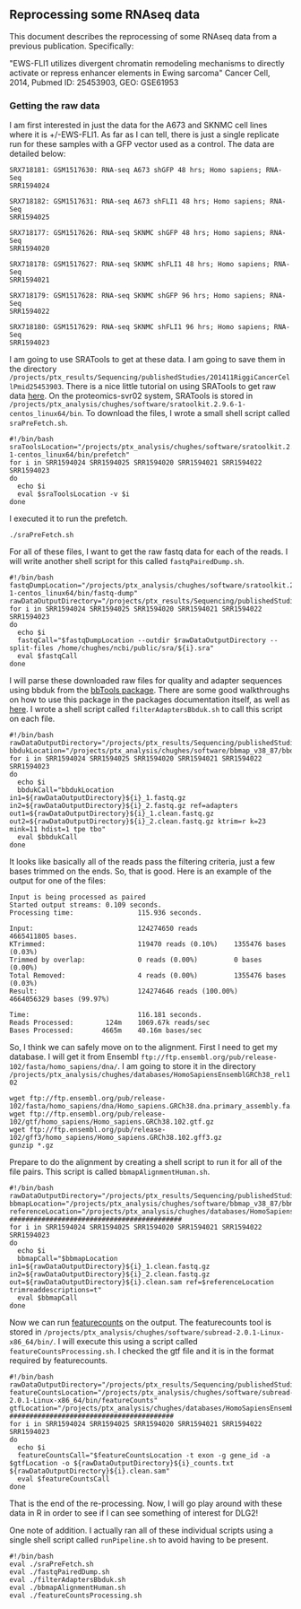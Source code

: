 ## Reprocessing some RNAseq data

This document describes the reprocessing of some RNAseq data from a previous publication. Specifically:

"EWS-FLI1 utilizes divergent chromatin remodeling mechanisms to directly activate or repress enhancer elements in Ewing sarcoma"
Cancer Cell, 2014, Pubmed ID: 25453903, GEO: GSE61953

### Getting the raw data

I am first interested in just the data for the A673 and SKNMC cell lines where it is +/-EWS-FLI1. As far as I can tell, there is just a single replicate run for these samples with a GFP vector used as a control. The data are detailed below:

```
SRX718181: GSM1517630: RNA-seq A673 shGFP 48 hrs; Homo sapiens; RNA-Seq
SRR1594024

SRX718182: GSM1517631: RNA-seq A673 shFLI1 48 hrs; Homo sapiens; RNA-Seq
SRR1594025

SRX718177: GSM1517626: RNA-seq SKNMC shGFP 48 hrs; Homo sapiens; RNA-Seq
SRR1594020

SRX718178: GSM1517627: RNA-seq SKNMC shFLI1 48 hrs; Homo sapiens; RNA-Seq
SRR1594021

SRX718179: GSM1517628: RNA-seq SKNMC shGFP 96 hrs; Homo sapiens; RNA-Seq
SRR1594022

SRX718180: GSM1517629: RNA-seq SKNMC shFLI1 96 hrs; Homo sapiens; RNA-Seq
SRR1594023
```

I am going to use SRATools to get at these data. I am going to save them in the directory `/projects/ptx_results/Sequencing/publishedStudies/201411RiggiCancerCellPmid25453903`. There is a nice little tutorial on using SRATools to get raw data [here](https://www.biostars.org/p/111040/). On the proteomics-svr02 system, SRATools is stored in `/projects/ptx_analysis/chughes/software/sratoolkit.2.9.6-1-centos_linux64/bin`. To download the files, I wrote a small shell script called `sraPreFetch.sh`.

```shell
#!/bin/bash
sraToolsLocation="/projects/ptx_analysis/chughes/software/sratoolkit.2.9.6-1-centos_linux64/bin/prefetch"
for i in SRR1594024 SRR1594025 SRR1594020 SRR1594021 SRR1594022 SRR1594023
do
  echo $i
  eval $sraToolsLocation -v $i
done
```

I executed it to run the prefetch.

```shell
./sraPreFetch.sh
```

For all of these files, I want to get the raw fastq data for each of the reads. I will write another shell script for this called `fastqPairedDump.sh`.

```shell
#!/bin/bash
fastqDumpLocation="/projects/ptx_analysis/chughes/software/sratoolkit.2.9.6-1-centos_linux64/bin/fastq-dump"
rawDataOutputDirectory="/projects/ptx_results/Sequencing/publishedStudies/201411RiggiCancerCellPmid25453903/"
for i in SRR1594024 SRR1594025 SRR1594020 SRR1594021 SRR1594022 SRR1594023
do
  echo $i
  fastqCall="$fastqDumpLocation --outdir $rawDataOutputDirectory --split-files /home/chughes/ncbi/public/sra/${i}.sra"
  eval $fastqCall
done
```

I will parse these downloaded raw files for quality and adapter sequences using bbduk from the [bbTools package](https://sourceforge.net/projects/bbmap/). There are some good walkthroughs on how to use this package in the packages documentation itself, as well as [here](https://jgi.doe.gov/data-and-tools/bbtools/bb-tools-user-guide/). I wrote a shell script called `filterAdaptersBbduk.sh` to call this script on each file.

```shell
#!/bin/bash
rawDataOutputDirectory="/projects/ptx_results/Sequencing/publishedStudies/201411RiggiCancerCellPmid25453903/"
bbdukLocation="/projects/ptx_analysis/chughes/software/bbmap_v38_87/bbduk.sh"
for i in SRR1594024 SRR1594025 SRR1594020 SRR1594021 SRR1594022 SRR1594023
do
  echo $i
  bbdukCall="bbdukLocation in1=${rawDataOutputDirectory}${i}_1.fastq.gz in2=${rawDataOutputDirectory}${i}_2.fastq.gz ref=adapters out1=${rawDataOutputDirectory}${i}_1.clean.fastq.gz out2=${rawDataOutputDirectory}${i}_2.clean.fastq.gz ktrim=r k=23 mink=11 hdist=1 tpe tbo"
  eval $bbdukCall
done
```

It looks like basically all of the reads pass the filtering criteria, just a few bases trimmed on the ends. So, that is good. Here is an example of the output for one of the files:

```
Input is being processed as paired
Started output streams: 0.109 seconds.
Processing time:                115.936 seconds.

Input:                          124274650 reads                 4665411805 bases.
KTrimmed:                       119470 reads (0.10%)    1355476 bases (0.03%)
Trimmed by overlap:             0 reads (0.00%)         0 bases (0.00%)
Total Removed:                  4 reads (0.00%)         1355476 bases (0.03%)
Result:                         124274646 reads (100.00%)       4664056329 bases (99.97%)

Time:                           116.181 seconds.
Reads Processed:        124m    1069.67k reads/sec
Bases Processed:       4665m    40.16m bases/sec
```

So, I think we can safely move on to the alignment. First I need to get my database. I will get it from Ensembl `ftp://ftp.ensembl.org/pub/release-102/fasta/homo_sapiens/dna/`. I am going to store it in the directory `/projects/ptx_analysis/chughes/databases/HomoSapiensEnsemblGRCh38_rel102`

```shell
wget ftp://ftp.ensembl.org/pub/release-102/fasta/homo_sapiens/dna/Homo_sapiens.GRCh38.dna.primary_assembly.fa.gz
wget ftp://ftp.ensembl.org/pub/release-102/gtf/homo_sapiens/Homo_sapiens.GRCh38.102.gtf.gz
wget ftp://ftp.ensembl.org/pub/release-102/gff3/homo_sapiens/Homo_sapiens.GRCh38.102.gff3.gz
gunzip *.gz
```

Prepare to do the alignment by creating a shell script to run it for all of the file pairs. This script is called `bbmapAlignmentHuman.sh`.

```shell
#!/bin/bash
rawDataOutputDirectory="/projects/ptx_results/Sequencing/publishedStudies/201411RiggiCancerCellPmid25453903/"
bbmapLocation="/projects/ptx_analysis/chughes/software/bbmap_v38_87/bbmap.sh"
referenceLocation="/projects/ptx_analysis/chughes/databases/HomoSapiensEnsemblGRCh38_rel102/Homo_sapiens.GRCh38.dna.primary_assembly.fa"
###########################################
for i in SRR1594024 SRR1594025 SRR1594020 SRR1594021 SRR1594022 SRR1594023
do
  echo $i
  bbmapCall="$bbmapLocation in1=${rawDataOutputDirectory}${i}_1.clean.fastq.gz in2=${rawDataOutputDirectory}${i}_2.clean.fastq.gz out=${rawDataOutputDirectory}${i}.clean.sam ref=$referenceLocation trimreaddescriptions=t"
  eval $bbmapCall
done
```

Now we can run [featurecounts](http://bioinf.wehi.edu.au/featureCounts/) on the output. The featurecounts tool is stored in `/projects/ptx_analysis/chughes/software/subread-2.0.1-Linux-x86_64/bin/`. I will execute this using a script called `featureCountsProcessing.sh`. I checked the gtf file and it is in the format required by featurecounts.

```shell
#!/bin/bash
rawDataOutputDirectory="/projects/ptx_results/Sequencing/publishedStudies/201411RiggiCancerCellPmid25453903/"
featureCountsLocation="/projects/ptx_analysis/chughes/software/subread-2.0.1-Linux-x86_64/bin/featureCounts"
gtfLocation="/projects/ptx_analysis/chughes/databases/HomoSapiensEnsemblGRCh38_rel102/Homo_sapiens.GRCh38.102.gtf"
#########################################
for i in SRR1594024 SRR1594025 SRR1594020 SRR1594021 SRR1594022 SRR1594023
do
  echo $i
  featureCountsCall="$featureCountsLocation -t exon -g gene_id -a $gtfLocation -o ${rawDataOutputDirectory}${i}_counts.txt ${rawDataOutputDirectory}${i}.clean.sam"
  eval $featureCountsCall
done
```

That is the end of the re-processing. Now, I will go play around with these data in R in order to see if I can see something of interest for DLG2!

One note of addition. I actually ran all of these individual scripts using a single shell script called `runPipeline.sh` to avoid having to be present.

```shell
#!/bin/bash
eval ./sraPreFetch.sh
eval ./fastqPairedDump.sh
eval ./filterAdaptersBbduk.sh
eval ./bbmapAlignmentHuman.sh
eval ./featureCountsProcessing.sh
```





